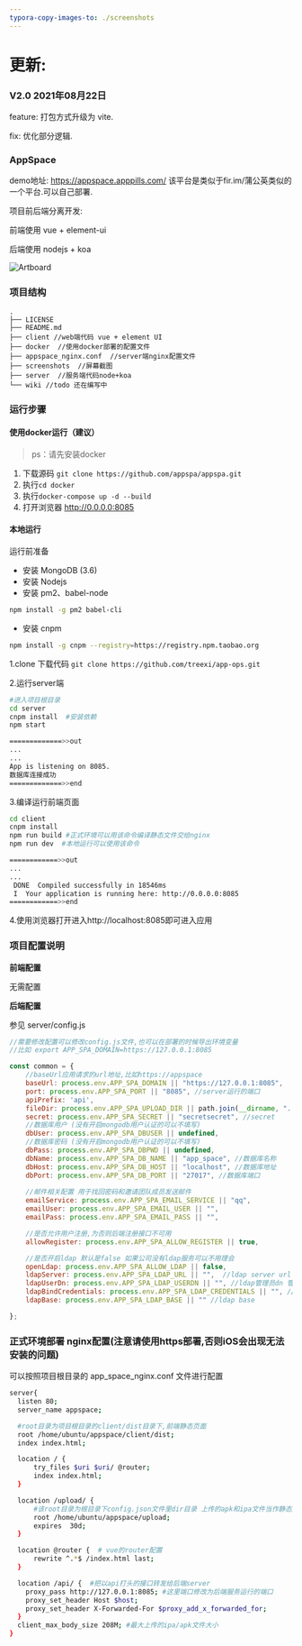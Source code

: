 ```yaml
---
typora-copy-images-to: ./screenshots
---
```



# 更新:
### V2.0 2021年08月22日
feature: 打包方式升级为 vite.

fix: 优化部分逻辑.

### AppSpace


demo地址: https://appspace.apppills.com/
该平台是类似于fir.im/蒲公英类似的一个平台.可以自己部署.



项目前后端分离开发:

前端使用 vue + element-ui

后端使用 nodejs + koa

![Artboard](./screenshots/Artboard.png)

### 项目结构

```
.
├── LICENSE
├── README.md
├── client //web端代码 vue + element UI
├── docker  //使用docker部署的配置文件
├── appspace_nginx.conf  //server端nginx配置文件
├── screenshots  //屏幕截图
├── server  //服务端代码node+koa
└── wiki //todo 还在编写中
```

### 运行步骤

#### 使用docker运行（建议）

> ps：请先安装docker
1. 下载源码  `git clone https://github.com/appspa/appspa.git`
2. 执行`cd docker`
3. 执行`docker-compose up -d --build`
4. 打开浏览器 http://0.0.0.0:8085


#### 本地运行

运行前准备

* 安装 MongoDB (3.6)
* 安装 Nodejs
* 安装 pm2、babel-node

```bash
npm install -g pm2 babel-cli
```

* 安装 cnpm

```bash
npm install -g cnpm --registry=https://registry.npm.taobao.org
```

1.clone 下载代码 `git clone https://github.com/treexi/app-ops.git`

2.运行server端

```bash
#进入项目根目录
cd server
cnpm install  #安装依赖
npm start

=============>>out
...
...
App is listening on 8085.
数据库连接成功
=============>>end
```

3.编译运行前端页面

```Bash
cd client
cnpm install
npm run build #正式环境可以用该命令编译静态文件交给nginx
npm run dev  #本地运行可以使用该命令

============>>out
...
...
 DONE  Compiled successfully in 18546ms                                                
 I  Your application is running here: http://0.0.0.0:8085
============>>end
```

4.使用浏览器打开进入http://localhost:8085即可进入应用




### 项目配置说明

**前端配置**

无需配置

**后端配置**

参见 server/config.js

```javascript
//需要修改配置可以修改config.js文件,也可以在部署的时候导出环境变量
//比如 export APP_SPA_DOMAIN=https://127.0.0.1:8085

const common = {
    //baseUrl应用请求的url地址,比如https://appspace
    baseUrl: process.env.APP_SPA_DOMAIN || "https://127.0.0.1:8085", 
    port: process.env.APP_SPA_PORT || "8085", //server运行的端口
    apiPrefix: 'api',
    fileDir: process.env.APP_SPA_UPLOAD_DIR || path.join(__dirname, ".."), //上传文件的存放目录
    secret: process.env.APP_SPA_SECRET || "secretsecret", //secret
    //数据库用户 (没有开启mongodb用户认证的可以不填写)
    dbUser: process.env.APP_SPA_DBUSER || undefined,  
    //数据库密码 (没有开启mongodb用户认证的可以不填写)
    dbPass: process.env.APP_SPA_DBPWD || undefined,  
    dbName: process.env.APP_SPA_DB_NAME || "app_space", //数据库名称
    dbHost: process.env.APP_SPA_DB_HOST || "localhost", //数据库地址
    dbPort: process.env.APP_SPA_DB_PORT || "27017", //数据库端口
	
    //邮件相关配置 用于找回密码和邀请团队成员发送邮件
    emailService: process.env.APP_SPA_EMAIL_SERVICE || "qq", 
    emailUser: process.env.APP_SPA_EMAIL_USER || "", 
    emailPass: process.env.APP_SPA_EMAIL_PASS || "",

    //是否允许用户注册,为否则后端注册接口不可用
    allowRegister: process.env.APP_SPA_ALLOW_REGISTER || true, 

    //是否开启ldap 默认是false 如果公司没有ldap服务可以不用理会
    openLdap: process.env.APP_SPA_ALLOW_LDAP || false, 
    ldapServer: process.env.APP_SPA_LDAP_URL || "",  //ldap server url
    ldapUserDn: process.env.APP_SPA_LDAP_USERDN || "", //ldap管理员dn 管理员用户名
    ldapBindCredentials: process.env.APP_SPA_LDAP_CREDENTIALS || "", //ldap管理员密码
    ldapBase: process.env.APP_SPA_LDAP_BASE || "" //ldap base

};
```





### 正式环境部署 nginx配置(注意请使用https部署,否则iOS会出现无法安装的问题)

可以按照项目根目录的 app_space_nginx.conf 文件进行配置

```bash
server{
  listen 80;
  server_name appspace;

  #root目录为项目根目录的client/dist目录下,前端静态页面
  root /home/ubuntu/appspace/client/dist;
  index index.html;

  location / {
      try_files $uri $uri/ @router;
      index index.html;
  }

  location /upload/ {
      #该root目录为根目录下config.json文件里dir目录 上传的apk和ipa文件当作静态文件处理
      root /home/ubuntu/appspace/upload;
      expires  30d;
  }

  location @router {  # vue的router配置
      rewrite ^.*$ /index.html last;
  }

  location /api/ {  #把以api打头的接口转发给后端server
    proxy_pass http://127.0.0.1:8085; #这里端口修改为后端服务运行的端口
    proxy_set_header Host $host;
    proxy_set_header X-Forwarded-For $proxy_add_x_forwarded_for;
  }
  client_max_body_size 208M; #最大上传的ipa/apk文件大小
}
```

